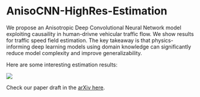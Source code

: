# AnisoCNN-HighRes-Estimation
 We propose an Anisotropic Deep Convolutional Neural Network model exploiting causaility in human-drivne vehicular traffic flow. We show results for traffic speed field estimation. The key takeaway is that physics-informing deep learning models using domain knowledge can significantly reduce model complexity and improve generalizability.
 
 Here are some interesting estimation results:
 
 ![](https://github.com/bilzinet/AnisoCNN-HighRes-Estimation/blob/master/sample.PNG)
 
 
 
 Check our paper draft in the [arXiv here](https://arxiv.org/abs/2102.02906).
